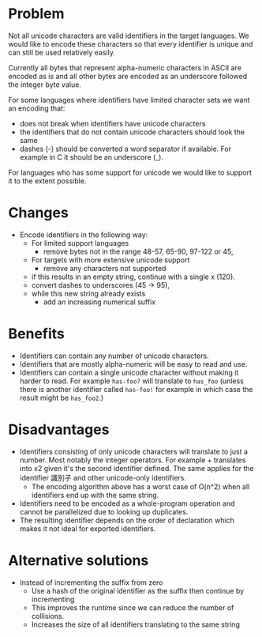 # Problem

Not all unicode characters are valid identifiers in the target languages. We would like to encode these characters
so that every identifier is unique and can still be used relatively easily.

Currently all bytes that represent alpha-numeric characters in ASCII are encoded as is and all other bytes are encoded as an underscore followed the integer byte value.

For some languages where identifiers have limited character sets we want an encoding that:

- does not break when identifiers have unicode characters
- the identifiers that do not contain unicode characters should look the same
- dashes (-) should be converted a word separator if available. For example in C it should be an underscore (\_).

For languages who has some support for unicode we would like to support it to the extent possible.

# Changes

- Encode identifiers in the following way:
  - For limited support languages
    - remove bytes not in the range 48-57, 65-90, 97-122 or 45,
  - For targets with more extensive unicode support
    - remove any characters not supported
  - if this results in an empty string, continue with a single x (120).
  - convert dashes to underscores (45 -> 95),
  - while this new string already exists
    - add an increasing numerical suffix

# Benefits

- Identifiers can contain any number of unicode characters.
- Identifiers that are mostly alpha-numeric will be easy to read and use.
- Identifiers can contain a single unicode character without making it harder to read. For example `has-foo?` will translate to `has_foo` (unless there is another identifier called `has-foo!` for example in which case the result might be `has_foo2`.)

# Disadvantages

- Identifiers consisting of only unicode characters will translate to just a number. Most notably the integer operators. For example + translates into x2 given it's the second identifier defined. The same applies for the identifier 識別子 and other unicode-only identifiers.
  - The encoding algorithm above has a worst case of O(n^2) when all identifiers end up with the same string.
- Identifiers need to be encoded as a whole-program operation and cannot be parallelized due to looking up duplicates.
- The resulting identifier depends on the order of declaration which makes it not ideal for exported identifiers.

# Alternative solutions

- Instead of incrementing the suffix from zero
  - Use a hash of the original identifier as the suffix then continue by incrementing
  - This improves the runtime since we can reduce the number of collisions.
  - Increases the size of all identifiers translating to the same string
